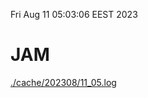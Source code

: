 Fri Aug 11 05:03:06 EEST 2023
# JAM
<a href='./cache/202308/11_05.log'>./cache/202308/11_05.log</a>
